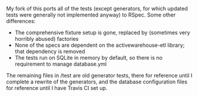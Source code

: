 My fork of this ports all of the tests (except generators, for which updated tests were generally not implemented anyway) to RSpec. Some other differences:

  * The comprehensive fixture setup is gone, replaced by (sometimes very horribly abused) factories
  * None of the specs are dependent on the activewarehouse-etl library; that dependency is removed
  * The tests run on SQLite in memory by default, so there is no requirement to manage database.yml
  
The remaining files in /test are old generator tests, there for reference until I complete a rewrite of the generators, and the database configuration files for reference until I have Travis CI set up.